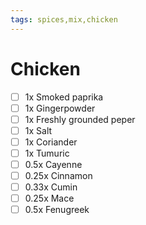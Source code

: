 ```yaml
---
tags: spices,mix,chicken
---
```


# Chicken


- [ ] 1x Smoked paprika
- [ ] 1x Gingerpowder
- [ ] 1x Freshly grounded peper
- [ ] 1x Salt
- [ ] 1x Coriander
- [ ] 1x Tumuric
- [ ] 0.5x Cayenne
- [ ] 0.25x Cinnamon
- [ ] 0.33x Cumin
- [ ] 0.25x Mace
- [ ] 0.5x Fenugreek

